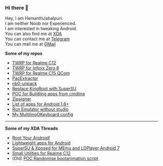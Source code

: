 ### Hi there 👋

<!--
**HemanthJabalpuri/HemanthJabalpuri** is a ✨ _special_ ✨ repository because its `README.md` (this file) appears on your GitHub profile.

Here are some ideas to get you started:

- 🔭 I’m currently working on ...
- 🌱 I’m currently learning ...
- 👯 I’m looking to collaborate on ...
- 🤔 I’m looking for help with ...
- 💬 Ask me about ...
- 📫 How to reach me: ...
- 😄 Pronouns: ...
- ⚡ Fun fact: ...
-->

Hey, I am HemanthJabalpuri.  
I am neither Noob nor Experienced.  
I am interested in tweaking Android.  
You can also find me at [XDA](https://forum.xda-developers.com/member.php?u=8953766)  
You can contact me at [Telegram](https://t.me/HemanthJabalpuri)  
You can mail me at [GMail](hemanthjabalpuri@gmail.com)

**Some of my repos**
- [TWRP for Realme C12](https://github.com/HemanthJabalpuri/twrp_realme_RMX2185)
- [TWRP for Infinix Zero 8](https://github.com/HemanthJabalpuri/twrp_infinix_X687)
- [TWRP for Realme C15 QCom](https://github.com/HemanthJabalpuri/twrp_realme_RMX2195)
- [PacExtractor](https://github.com/HemanthJabalpuri/pacextractor)
- [nb0-unpack](https://github.com/HemanthJabalpuri/nb0-unpack)
- [Replace KingRoot with SuperSU](https://github.com/HemanthJabalpuri/Replace_KingRoot_with_SuperSU)
- [POC for Buildling apps from cmdline](https://github.com/HemanthJabalpuri/AndroidExplorer)
- [Zipsigner](https://github.com/HemanthJabalpuri/signapk)
- [List of apps for Android 1.6+](https://github.com/HemanthJabalpuri/AncientApps)
- [Run Emulator without studio](https://github.com/HemanthJabalpuri/AndroidEmulator_without_Studio)
- [My MultilingOKeyboard config](https://gist.github.com/HemanthJabalpuri/224fa54b46f6904eb8ee1dcad9c1be28)
<hr />

**Some of my XDA Threads**
- [Root Your Android!](https://forum.xda-developers.com/t/root-you-android.4203297/)
- [Lightweight apps for Android](https://forum.xda-developers.com/t/lightweight-apps.3803885/)
- [SuperSU & Xposed for MEmu and LDPlayer Android 7](https://forum.xda-developers.com/t/guide-magisk-supersu-and-xposed-for-memu-7-3-2-or-ldplayer-4-0-45.4222919/)
- [Small Utilities for Realme C12](https://forum.xda-developers.com/t/small-utilities-for-realme-c12.4267521/)
- (Old) [POC Randomise bootanimation script](https://forum.xda-developers.com/t/randomise-bootanimation-with-init-d-script.3888440/)
